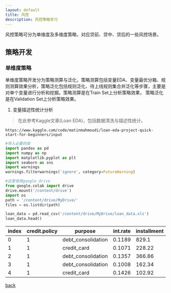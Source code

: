 ```yaml
---
layout: default
title: 风控
description: 风控策略学习
---
```

风控策略可分为单维度及多维度策略，对应贷前、贷中、贷后的一些风控场景。

## 策略开发

### 单维度策略
单维度策略开发分为策略测算与泛化，策略测算包括变量EDA、变量最优分箱、规则测算效果分析，策略泛化包括规则泛化、待上线规则集合并泛化等步骤，主要是对单个变量进行分析和挖掘。策略测算是在Train Set上分析策略效果， 策略泛化是在Validation Set上分析策略效果。

1. 变量描述性统计分析

> 在此参考Kaggle文章(Loan EDA)，包括数据清洗与描述性统计。
```
https://www.kaggle.com/code/matinmahmoudi/loan-eda-project-quick-start-for-beginners/input
```
```Python
#导入必要的库
import pandas as pd
import numpy as np
import matplotlib.pyplot as plt
import seaborn as sns
import warnings
warnings.filterwarnings('ignore', category=FutureWarning)
```
```Python
#这里使用google drive
from google.colab import drive
drive.mount('/content/drive')
import os
path = '/content/drive/MyDrive/'
files = os.listdir(path)

loan_data = pd.read_csv('/content/drive/MyDrive/loan_data.xls')
loan_data.head()
```
|index|credit\.policy|purpose|int\.rate|installment|log\.annual\.inc|dti|fico|days\.with\.cr\.line|revol\.bal|revol\.util|inq\.last\.6mths|delinq\.2yrs|pub\.rec|not\.fully\.paid|
|---|---|---|---|---|---|---|---|---|---|---|---|---|---|---|
|0|1|debt\_consolidation|0\.1189|829\.1|11\.35040654|19\.48|737|5639\.958333|28854|52\.1|0|0|0|0|
|1|1|credit\_card|0\.1071|228\.22|11\.08214255|14\.29|707|2760\.0|33623|76\.7|0|0|0|0|
|2|1|debt\_consolidation|0\.1357|366\.86|10\.37349118|11\.63|682|4710\.0|3511|25\.6|1|0|0|0|
|3|1|debt\_consolidation|0\.1008|162\.34|11\.35040654|8\.1|712|2699\.958333|33667|73\.2|1|0|0|0|
|4|1|credit\_card|0\.1426|102\.92|11\.29973224|14\.97|667|4066\.0|4740|39\.5|0|1|0|0|




[back](./)

